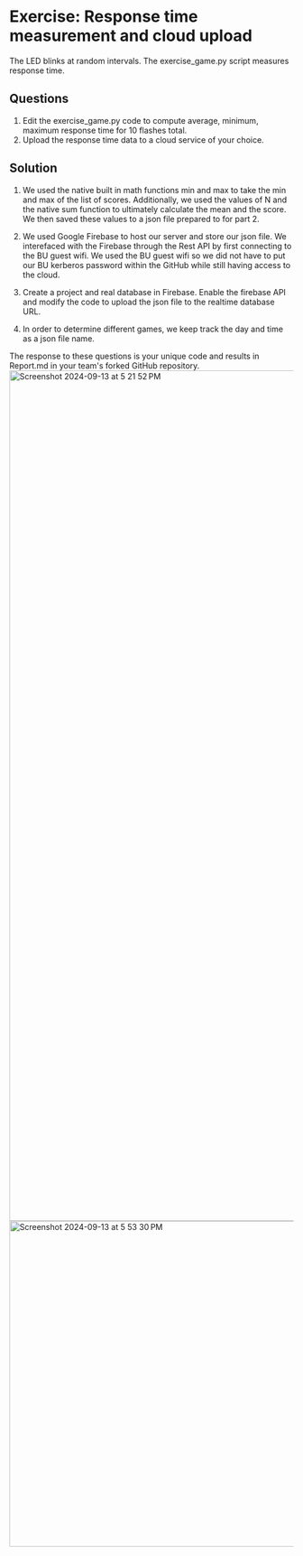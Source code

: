 # Exercise: Response time measurement and cloud upload

The LED blinks at random intervals.
The exercise_game.py script measures response time.

## Questions

1. Edit the exercise_game.py code to compute average, minimum, maximum response time for 10 flashes total.
2. Upload the response time data to a cloud service of your choice.


## Solution
1. We used the native built in math functions min and max to take the min and max of the list of scores. Additionally, we used the values of N and the native sum function to ultimately calculate the mean and the score. We then saved these values to a json file prepared to for part 2.

2. We used Google Firebase to host our server and store our json file. We interefaced with the Firebase through the Rest API by first connecting to the BU guest wifi. We used the BU guest wifi so we did not have to put our BU kerberos password within the GitHub while still having access to the cloud. 

3. Create a project and real database in Firebase. Enable the firebase API and modify the code to upload the json file to the realtime database URL.

4. In order to determine different games, we keep track the day and time as a json file name. 

The response to these questions is your unique code and results in Report.md in your team's forked GitHub repository.
<img width="1507" alt="Screenshot 2024-09-13 at 5 21 52 PM" src="https://github.com/user-attachments/assets/1c5b97fc-ef11-40eb-b5b6-09692982e384">
<img width="577" alt="Screenshot 2024-09-13 at 5 53 30 PM" src="https://github.com/user-attachments/assets/58aa3c38-5a31-462a-989e-8de0a560c7fa">
